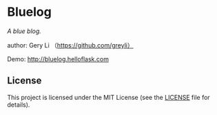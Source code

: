 # Bluelog

*A blue blog.*

author: Gery Li （https://github.com/greyli）

Demo: http://bluelog.helloflask.com

## License

This project is licensed under the MIT License (see the
[LICENSE](LICENSE) file for details).
